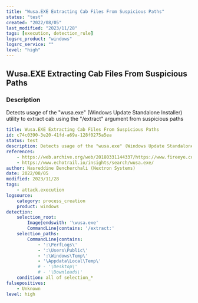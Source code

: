 ```yaml
---
title: "Wusa.EXE Extracting Cab Files From Suspicious Paths"
status: "test"
created: "2022/08/05"
last_modified: "2023/11/28"
tags: [execution, detection_rule]
logsrc_product: "windows"
logsrc_service: ""
level: "high"
---
```


## Wusa.EXE Extracting Cab Files From Suspicious Paths

### Description

Detects usage of the "wusa.exe" (Windows Update Standalone Installer) utility to extract cab using the "/extract" argument from suspicious paths

```yml
title: Wusa.EXE Extracting Cab Files From Suspicious Paths
id: c74c0390-3e20-41fd-a69a-128f0275a5ea
status: test
description: Detects usage of the "wusa.exe" (Windows Update Standalone Installer) utility to extract cab using the "/extract" argument from suspicious paths
references:
    - https://web.archive.org/web/20180331144337/https://www.fireeye.com/blog/threat-research/2018/03/sanny-malware-delivery-method-updated-in-recently-observed-attacks.html
    - https://www.echotrail.io/insights/search/wusa.exe/
author: Nasreddine Bencherchali (Nextron Systems)
date: 2022/08/05
modified: 2023/11/28
tags:
    - attack.execution
logsource:
    category: process_creation
    product: windows
detection:
    selection_root:
        Image|endswith: '\wusa.exe'
        CommandLine|contains: '/extract:'
    selection_paths:
        CommandLine|contains:
            - ':\PerfLogs\'
            - ':\Users\Public\'
            - ':\Windows\Temp\'
            - '\Appdata\Local\Temp\'
            # - '\Desktop\'
            # - '\Downloads\'
    condition: all of selection_*
falsepositives:
    - Unknown
level: high

```
